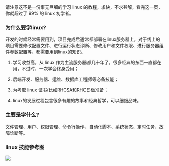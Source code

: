 请注意这不是一份事无巨细的学习 linux 的教程，求快，不求甚解，看完这一页，你就超过了 99% 的 linux 初学者。

### 为什么要学linux? 

开发的时候经常需要用到，项目完成后通常都部署在linux服务器上，对于线上的项目需要修改配置文件、进行运行状态诊断、修改用户和文件权限、进行服务器组件参数配置等，都需要用到linux的知识。

1. 学习收益高，从 linux 作为主流服务器都几十年了，很多经典的东西一直都在用，不过时，一次学会终身受用；

2. 后端开发、服务器、运维、数据库工程师等必备技能；

3. 为考取 linux 证书(比如RHCSA和RHCE)做准备； 

4. linux的发展过程包含很多有趣的故事和经典哲学，可以细细品味。



### 主要是学什么?

文件管理、用户、权限管理、命令行操作、自动化脚本、系统状态、定时任务、故障诊断等。

### linux 技能参考图
![](http://processon.com/chart_image/5fc5f3366376895e9aec67ae.png)


